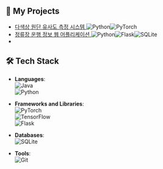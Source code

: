 ## 🌟 My Projects
- [ 다색상 원단 유사도 측정 시스템 ](https://github.com/inu-ese-capstone-design-team-YSN)![Python](https://img.shields.io/badge/-Python-3776AB?logo=python&logoColor=white&style=flat-square)![PyTorch](https://img.shields.io/badge/-PyTorch-EE4C2C?logo=pytorch&logoColor=white&style=flat-square)
- [ 정류장 운행 정보 웹 어플리케이션 ](https://github.com/Data-Driven-Web-Application)![Python](https://img.shields.io/badge/-Python-3776AB?logo=python&logoColor=white&style=flat-square)![Flask](https://img.shields.io/badge/-Flask-000000?logo=flask&logoColor=white&style=flat-square)![SQLite](https://img.shields.io/badge/-SQLite-003B57?logo=sqlite&logoColor=white&style=flat-square)
- 
## 🛠️ Tech Stack
- **Languages**:  
  ![Java](https://img.shields.io/badge/-Java-007396?logo=java&logoColor=white&style=flat-square)  
  ![Python](https://img.shields.io/badge/-Python-3776AB?logo=python&logoColor=white&style=flat-square)

- **Frameworks and Libraries**:  
  ![PyTorch](https://img.shields.io/badge/-PyTorch-EE4C2C?logo=pytorch&logoColor=white&style=flat-square)  
  ![TensorFlow](https://img.shields.io/badge/-TensorFlow-FF6F00?logo=tensorflow&logoColor=white&style=flat-square)  
  ![Flask](https://img.shields.io/badge/-Flask-000000?logo=flask&logoColor=white&style=flat-square)

- **Databases**:  
  ![SQLite](https://img.shields.io/badge/-SQLite-003B57?logo=sqlite&logoColor=white&style=flat-square)

- **Tools**:  
  ![Git](https://img.shields.io/badge/-Git-F05032?logo=git&logoColor=white&style=flat-square)  
